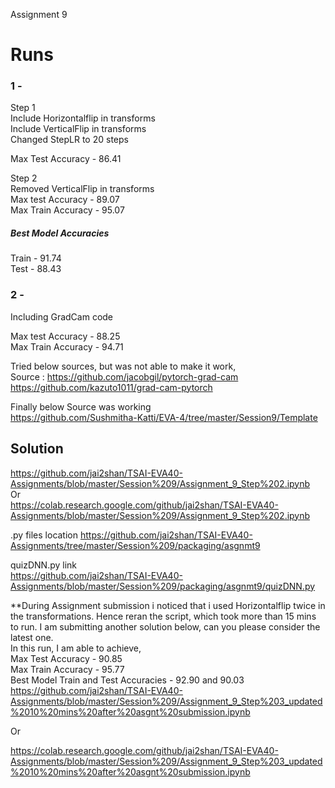  Assignment 9

Runs
=============
### 1 - 
Step 1    
Include Horizontalflip in transforms             
Include VerticalFlip in transforms          
Changed StepLR to 20 steps     

Max Test Accuracy - 86.41    

Step 2    
Removed VerticalFlip in transforms     
Max test Accuracy - 89.07    
Max Train Accuracy - 95.07    

##### Best Model Accuracies    
Train - 91.74     
Test - 88.43    


### 2 -
Including GradCam code

Max test Accuracy - 88.25    
Max Train Accuracy - 94.71  


Tried below sources, but was not able to make it work,       
Source : https://github.com/jacobgil/pytorch-grad-cam    
https://github.com/kazuto1011/grad-cam-pytorch    

Finally below Source was working     
https://github.com/Sushmitha-Katti/EVA-4/tree/master/Session9/Template


## Solution
https://github.com/jai2shan/TSAI-EVA40-Assignments/blob/master/Session%209/Assignment_9_Step%202.ipynb      
Or      
https://colab.research.google.com/github/jai2shan/TSAI-EVA40-Assignments/blob/master/Session%209/Assignment_9_Step%202.ipynb     

.py files location 
https://github.com/jai2shan/TSAI-EVA40-Assignments/tree/master/Session%209/packaging/asgnmt9      

quizDNN.py link   
https://github.com/jai2shan/TSAI-EVA40-Assignments/blob/master/Session%209/packaging/asgnmt9/quizDNN.py



**During Assignment submission i noticed that i used Horizontalflip twice in the transformations. Hence reran the script, which took more than 15 mins to run. I am submitting another solution below, can you please consider the latest one.                 
In this run, I am able to achieve,          
Max Test Accuracy - 90.85               
Max Train Accuracy - 95.77               
Best Model Train and Test Accuracies - 92.90 and 90.03                
https://github.com/jai2shan/TSAI-EVA40-Assignments/blob/master/Session%209/Assignment_9_Step%203_updated%2010%20mins%20after%20asgnt%20submission.ipynb

Or

https://colab.research.google.com/github/jai2shan/TSAI-EVA40-Assignments/blob/master/Session%209/Assignment_9_Step%203_updated%2010%20mins%20after%20asgnt%20submission.ipynb
